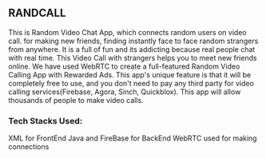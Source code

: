  ## RANDCALL
 
 This is Random Video Chat App, which connects random users on video call. 
 for making new friends, finding instantly face to face random strangers from anywhere. It is a full of fun and its addicting because real people chat with real time. 
 This Video Call with strangers helps you to meet new friends online.
 We have used WebRTC to create a full-featured Random Video Calling App with Rewarded Ads.
 This app's unique feature is that it will be completely free to use, and you don't need to pay any third party for video calling services(Firebase, Agora, Sinch, Quickblox). 
 This app will allow thousands of people to make video calls.
 
 ### Tech Stacks Used:
 XML for FrontEnd
 Java and FireBase for BackEnd
 WebRTC used for making connections
 
